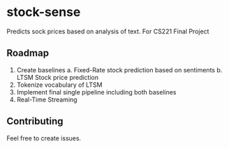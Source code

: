 # stock-sense
Predicts sock prices based on analysis of text. For CS221 Final Project

## Roadmap
1. Create baselines
   a. Fixed-Rate stock prediction based on sentiments
   b. LTSM Stock price prediction
2. Tokenize vocabulary of LTSM
3. Implement final single pipeline including both baselines
4. Real-Time Streaming

## Contributing
Feel free to create issues.
